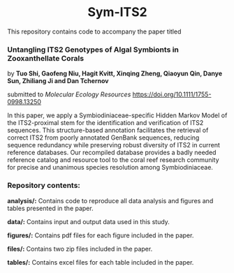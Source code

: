 <h1 align = "center">Sym-ITS2</h1>

This repository contains code to accompany the paper titled
### Untangling ITS2 Genotypes of Algal Symbionts in Zooxanthellate Corals

by **Tuo Shi, Gaofeng Niu, Hagit Kvitt, Xinqing Zheng, Qiaoyun Qin, Danye Sun, Zhiliang Ji and Dan Tchernov**

submitted to *Molecular Ecology Resources* https://doi.org/10.1111/1755-0998.13250

In this paper, we apply a Symbiodiniaceae-specific Hidden Markov Model of the ITS2-proximal stem for the identification and verification of ITS2 sequences. This structure-based annotation facilitates the retrieval of correct ITS2 from poorly annotated GenBank sequences, reducing sequence redundancy while preserving robust diversity of ITS2 in current reference databases. Our recompiled database provides a badly needed reference catalog and resource tool to the coral reef research community for precise and unanimous species resolution among Symbiodiniaceae.

### Repository contents:

**analysis/:** Contains code to reproduce all data analysis and figures and tables presented in the paper.

**data/:** Contains input and output data used in this study.

**figures/:** Contains pdf files for each figure included in the paper.

**files/:** Contains two zip files included in the paper.

**tables/:** Contains excel files for each table included in the paper.
